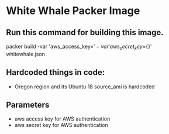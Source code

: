 # White Whale Packer Image

## Run this command for building this image.
packer build -var 'aws_access_key=${}' -var 'aws_secret_key=${}' whitewhale.json


## Hardcoded things in code:
 - Oregon region and its Ubuntu 18 source_ami is hardcoded

## Parameters
- aws access key for AWS authentication
- aws secret key for AWS authentication
